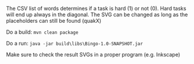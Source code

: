 The CSV list of words determines if a task is hard (1) or not (0). Hard tasks will end up always in the diagonal.
The SVG can be changed as long as the placeholders can still be found (quakX)

Do a build: 
`mvn clean package`

Do a run:
`java -jar build\libs\Bingo-1.0-SNAPSHOT.jar`

Make sure to check the result SVGs in a proper program (e.g. Inkscape)
